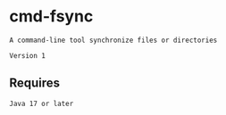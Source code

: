 # cmd-fsync

    A command-line tool synchronize files or directories
    
    Version 1

## Requires

    Java 17 or later

